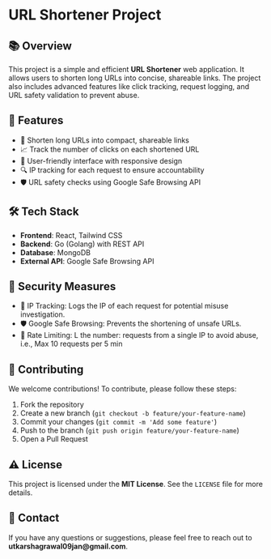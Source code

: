 <h1>URL Shortener Project</h1>

<h2>📚 Overview</h2>
<p>This project is a simple and efficient <strong>URL Shortener</strong> web application. It allows users to shorten long URLs into concise, shareable links. The project also includes advanced features like click tracking, request logging, and URL safety validation to prevent abuse.</p>

<h2>🎉 Features</h2>
<ul>
  <li>🔗 Shorten long URLs into compact, shareable links</li>
  <li>📈 Track the number of clicks on each shortened URL</li>
  <li>🚀 User-friendly interface with responsive design</li>
  <li>🔍 IP tracking for each request to ensure accountability</li>
  <li>🛡️ URL safety checks using Google Safe Browsing API</li>
</ul>

<h2>🛠️ Tech Stack</h2>
<ul>
  <li><strong>Frontend</strong>: React, Tailwind CSS</li>
  <li><strong>Backend</strong>: Go (Golang) with REST API</li>
  <li><strong>Database</strong>: MongoDB</li>
  <li><strong>External API</strong>: Google Safe Browsing API</li>
</ul>


<h2>🔐 Security Measures</h2>
<ul>
  <li>📛 IP Tracking: Logs the IP of each request for potential misuse investigation.</li>
  <li>🛡️ Google Safe Browsing: Prevents the shortening of unsafe URLs.</li>
  <li>🚦 Rate Limiting: L the number: requests from a single IP to avoid abuse, i.e., Max 10 requests per 5 min</li>
</ul>

<h2>🤝 Contributing</h2>
<p>We welcome contributions! To contribute, please follow these steps:</p>
<ol>
  <li>Fork the repository</li>
  <li>Create a new branch (<code>git checkout -b feature/your-feature-name</code>)</li>
  <li>Commit your changes (<code>git commit -m 'Add some feature'</code>)</li>
  <li>Push to the branch (<code>git push origin feature/your-feature-name</code>)</li>
  <li>Open a Pull Request</li>
</ol>

<h2>⚠️ License</h2>
<p>This project is licensed under the <strong>MIT License</strong>. See the <code>LICENSE</code> file for more details.</p>

<h2>💬 Contact</h2>
<p>If you have any questions or suggestions, please feel free to reach out to <strong>utkarshagrawal09jan@gmail.com</strong>.</p>
